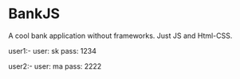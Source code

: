 # BankJS
A cool bank application without frameworks. Just JS and Html-CSS.

user1:-
user: sk
pass: 1234

user2:-
user: ma
pass: 2222
